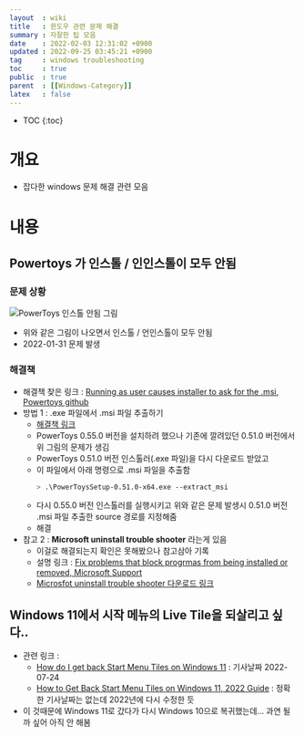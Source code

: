 ```yaml
---
layout  : wiki
title   : 윈도우 관련 문제 해결 
summary : 자잘한 팁 모음 
date    : 2022-02-03 12:31:02 +0900
updated : 2022-09-25 03:45:21 +0900
tag     : windows troubleshooting 
toc     : true
public  : true
parent  : [[Windows-Category]] 
latex   : false
---
```

* TOC
{:toc}

# 개요

* 잡다한 windows 문제 해결 관련 모음

# 내용

## Powertoys 가 인스톨 / 인인스톨이 모두 안됨

### 문제 상황

![PowerToys 인스톨 안됨 그림](https://user-images.githubusercontent.com/15467574/114306021-c2ff6e80-9ada-11eb-8c75-18dfd66a8634.png)

* 위와 같은 그림이 나오면서 인스톨 / 언인스톨이 모두 안됨
* 2022-01-31 문제 발생

### 해결책

* 해결책 찾은 링크 : [Running as user causes installer to ask for the .msi, Powertoys github](https://github.com/microsoft/PowerToys/issues/9720)
* 방법 1 : .exe 파일에서 .msi 파일 추출하기
  * [해결책 링크](https://github.com/microsoft/PowerToys/issues/9720#issuecomment-870283042) 
  * PowerToys 0.55.0 버전을 설치하려 했으나 기존에 깔려있던 0.51.0 버전에서 위 그림의 문제가 생김
  * PowerToys 0.51.0 버전 인스톨러(.exe 파일)을 다시 다운로드 받았고
  * 이 파일에서 아래 명령으로 .msi 파일을 추출함
    ```sh
    > .\PowerToysSetup-0.51.0-x64.exe --extract_msi
    ```
  * 다시 0.55.0 버전 인스톨러를 실행시키고 위와 같은 문제 발생시 0.51.0 버전 .msi 파일 추출한 source 경로를 지정해줌
  * 해결
* 참고 2 : **Microsoft uninstall trouble shooter** 라는게 있음
  * 이걸로 해결되는지 확인은 못해봤으나 참고삼아 기록
  * 설명 링크 : [Fix problems that block progrmas from being installed or removed, Microsoft Support](https://support.microsoft.com/en-us/topic/fix-problems-that-block-programs-from-being-installed-or-removed-cca7d1b6-65a9-3d98-426b-e9f927e1eb4d)
  * [Microsfot uninstall trouble shooter 다운로드 링크](https://download.microsoft.com/download/7/E/9/7E9188C0-2511-4B01-8B4E-0A641EC2F600/MicrosoftProgram_Install_and_Uninstall.meta.diagcab)

## Windows 11에서 시작 메뉴의 Live Tile을 되살리고 싶다..

- 관련 링크 :
  - [How do I get back Start Menu Tiles on Windows 11](https://www.howtoedge.com/start-menu-tiles-on-windows-11/) : 기사날짜 2022-07-24
  - [How to Get Back Start Menu Tiles on Windows 11, 2022 Guide](https://10scopes.com/get-back-start-menu-tiles-on-windows-11/) : 정확한 기사날짜는 없는데 2022년에 다시 수정한 듯
- 이 것때문에 Windows 11로 갔다가 다시 Windows 10으로 복귀했는데... 과연 될까 싶어 아직 안 해봄  
